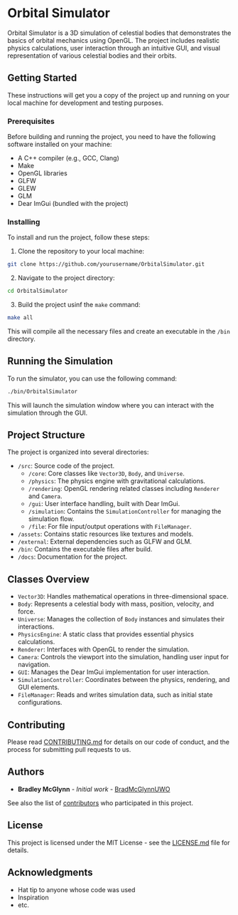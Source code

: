 # Orbital Simulator

Orbital Simulator is a 3D simulation of celestial bodies that demonstrates the basics of orbital mechanics using OpenGL. The project includes realistic physics calculations, user interaction through an intuitive GUI, and visual representation of various celestial bodies and their orbits.

## Getting Started

These instructions will get you a copy of the project up and running on your local machine for development and testing purposes.

### Prerequisites

Before building and running the project, you need to have the following software installed on your machine:

- A C++ compiler (e.g., GCC, Clang)
- Make
- OpenGL libraries
- GLFW
- GLEW
- GLM
- Dear ImGui (bundled with the project)

### Installing

To install and run the project, follow these steps:

1. Clone the repository to your local machine:

```bash
git clone https://github.com/yourusername/OrbitalSimulator.git
```

2. Navigate to the project directory:
```bash
cd OrbitalSimulator
```

3. Build the project usinf the `make` command:
```bash
make all
```

This will compile all the necessary files and create an executable in the `/bin` directory.

## Running the Simulation
To run the simulator, you can use the following command:
```bash
./bin/OrbitalSimulator
```

This will launch the simulation window where you can interact with the simulation through the GUI.

## Project Structure

The project is organized into several directories:

- `/src`: Source code of the project.
  - `/core`: Core classes like `Vector3D`, `Body`, and `Universe`.
  - `/physics`: The physics engine with gravitational calculations.
  - `/rendering`: OpenGL rendering related classes including `Renderer` and `Camera`.
  - `/gui`: User interface handling, built with Dear ImGui.
  - `/simulation`: Contains the `SimulationController` for managing the simulation flow.
  - `/file`: For file input/output operations with `FileManager`.
- `/assets`: Contains static resources like textures and models.
- `/external`: External dependencies such as GLFW and GLM.
- `/bin`: Contains the executable files after build.
- `/docs`: Documentation for the project.

## Classes Overview

- `Vector3D`: Handles mathematical operations in three-dimensional space.
- `Body`: Represents a celestial body with mass, position, velocity, and force.
- `Universe`: Manages the collection of `Body` instances and simulates their interactions.
- `PhysicsEngine`: A static class that provides essential physics calculations.
- `Renderer`: Interfaces with OpenGL to render the simulation.
- `Camera`: Controls the viewport into the simulation, handling user input for navigation.
- `GUI`: Manages the Dear ImGui implementation for user interaction.
- `SimulationController`: Coordinates between the physics, rendering, and GUI elements.
- `FileManager`: Reads and writes simulation data, such as initial state configurations.

## Contributing

Please read [CONTRIBUTING.md](/docs/CONTRIBUTING.md) for details on our code of conduct, and the process for submitting pull requests to us.

## Authors

- **Bradley McGlynn** - *Initial work* - [BradMcGlynnUWO](https://github.com/BradMcGlynnUWO)

See also the list of [contributors](https://github.com/yourusername/OrbitalSimulator/contributors) who participated in this project.

## License

This project is licensed under the MIT License - see the [LICENSE.md](LICENSE.md) file for details.

## Acknowledgments

- Hat tip to anyone whose code was used
- Inspiration
- etc.
